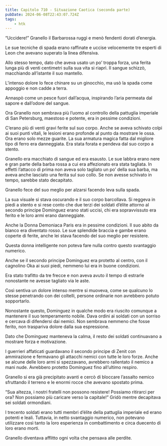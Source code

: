 ```yaml
---
title: Capitolo 710 - Situazione Caotica (seconda parte)
pubDate: 2024-06-08T22:43:07.724Z
tags:
    - htk
---
```


“Uccidere!” Granello il Barbarossa ruggì e menò fendenti dorati d’energia.

Le sue tecniche di spada erano raffinate e uccise velocemente tre esperti di Leon che avevano superato la linea difensiva.

Allo stesso tempo, dato che aveva usato un po’ troppa forza, una ferita lunga più di venti centimetri sulla sua vita si riaprì. Il sangue schizzò, macchiando all’istante il suo mantello.

L’intenso dolore lo fece chinare su un ginocchio, ma usò la spada come appoggio e non cadde a terra.

Annaspò come un pesce fuori dall’acqua, inspirando l’aria permeata dal sapore e dall’odore del sangue.

Ora Granello non sembrava più l’uomo al controllo della pattuglia imperiale di San Petersburg, maestoso e potente, era in pessime condizioni.

C’erano più di venti gravi ferite sul suo corpo. Anche se aveva schivato colpi ai suoi punti vitali, le lesioni erano profonde al punto da mostrare le ossa. Ora erano solo mezze guarite. La sua armatura magica fatta dal migliore tipo di ferro era danneggiata. Era stata forata e pendeva dal suo corpo a stento.

Granello era macchiato di sangue ed era esausto. Le sue labbra erano nere e gran parte della barba rossa a cui era affezionato era stata tagliata. In effetti l’attacco di prima non aveva solo tagliato un po’ della sua barba, ma aveva anche lasciato una ferita sul suo collo. Se non avesse schivato in tempo, sarebbe stato decapitato.

Granello fece del suo meglio per alzarsi facendo leva sulla spada.

La sua visuale si stava oscurando e il suo corpo barcollava. Si reggeva in piedi a stento e si rese conto che due terzi dei soldati d’élite attorno al secondo principe Dominguez erano stati uccisi, chi era sopravvissuto era ferito e le loro armi erano danneggiate.

Anche la Donna Demoniaca Paris era in pessime condizioni. Il suo abito da bianco era diventato rosso. Le sue splendide braccia e gambe erano coperte di ferite, anche lei stava facendo del suo meglio per resistere.

Questa donna intelligente non poteva fare nulla contro questo svantaggio numerico.

Anche se il secondo principe Dominguez era protetto al centro, con il cagnolino Oka ai suoi piedi, nemmeno lui era in buone condizioni.

Era stato trafitto da tre frecce e non aveva avuto il tempo di estrarle nonostante ne avesse tagliato via le aste.

Così sentiva un dolore intenso mentre si muoveva, come se qualcuno lo stesse penetrando con dei coltelli, persone ordinarie non avrebbero potuto sopportarlo.

Nonostante questo, Dominguez in qualche modo era riuscito comunque a mantenere il suo temperamento nobile. Dava ordini ai soldati con un sorriso e cercava di difendersi dai nemici. Non sembrava nemmeno che fosse ferito, non traspariva dolore dalla sua espressione.

Dato che Dominguez manteneva la calma, il resto dei soldati continuavano a mostrare forza e motivazione.

I guerrieri affaticati guardavano il secondo principe di Zenit con ammirazione e fermavano gli attacchi nemici con tutte le loro forze. Anche se alcune delle loro armi si spezzavano, avrebbero rallentato il nemico a mani nude. Avrebbero protetto Dominguez fino all’ultimo respiro.

Granello si era già precipitato avanti e cercò di bloccare l’assalto nemico sfruttando il terreno e le enormi rocce che avevano spostato prima.

“Sua altezza, i nostri fratelli non possono resistere! Possiamo ritirarci per ora? Non possiamo più caricare verso la capitale!” Gridò mentre decapitava sei soldati ormondiani.

I trecento soldati erano tutti membri d’élite della pattuglia imperiale ed erano potenti e leali. Tuttavia, in netto svantaggio numerico, non potevano utilizzare così tanto la loro esperienza in combattimento e circa duecento di loro erano morti.

Granello diventava afflitto ogni volta che pensava alle perdite.



